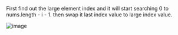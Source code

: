 First find out the large element index and it will start searching 0 to nums.length - i - 1.
then swap it last index value to large index value.


![image](https://user-images.githubusercontent.com/63304179/206322011-56587979-f4f1-4e01-8c65-e9db16484315.png)
